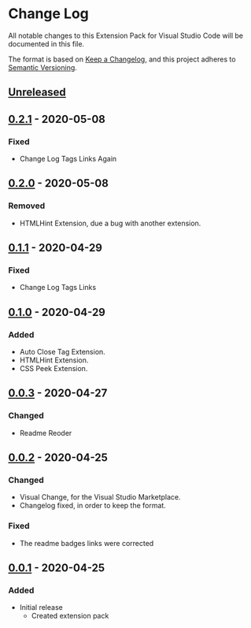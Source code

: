 # Change Log

All notable changes to this Extension Pack for Visual Studio Code will be documented in this file.

The format is based on [Keep a Changelog](https://keepachangelog.com/en/1.0.0/),
and this project adheres to [Semantic Versioning](https://semver.org/spec/v2.0.0.html).

## [Unreleased]

## [0.2.1] - 2020-05-08

### Fixed

* Change Log Tags Links Again

## [0.2.0] - 2020-05-08

### Removed

* HTMLHint Extension, due a bug with another extension.

## [0.1.1] - 2020-04-29

### Fixed

* Change Log Tags Links

## [0.1.0] - 2020-04-29

### Added

* Auto Close Tag Extension.
* HTMLHint Extension.
* CSS Peek Extension.

## [0.0.3] - 2020-04-27

### Changed

* Readme Reoder

## [0.0.2] - 2020-04-25

### Changed

* Visual Change, for the Visual Studio Marketplace.
* Changelog fixed, in order to keep the format.

### Fixed

* The readme badges links were corrected

## [0.0.1] - 2020-04-25

### Added

* Initial release
  * Created extension pack

[Unreleased]: https://github.com/Gydunhn/WebDesign-Essentials/tree/develop
[0.2.1]: https://github.com/Gydunhn/WebDesign-Essentials/releases/tag/0.2.1
[0.2.0]: https://github.com/Gydunhn/WebDesign-Essentials/releases/tag/0.2.0
[0.1.1]: https://github.com/Gydunhn/WebDesign-Essentials/releases/tag/0.1.1
[0.1.0]: https://github.com/Gydunhn/WebDesign-Essentials/releases/tag/0.1.0
[0.0.3]: https://github.com/Gydunhn/WebDesign-Essentials/releases/tag/0.0.3
[0.0.2]: https://github.com/Gydunhn/WebDesign-Essentials/releases/tag/0.0.2
[0.0.1]: https://github.com/Gydunhn/WebDesign-Essentials/releases/tag/0.0.1
